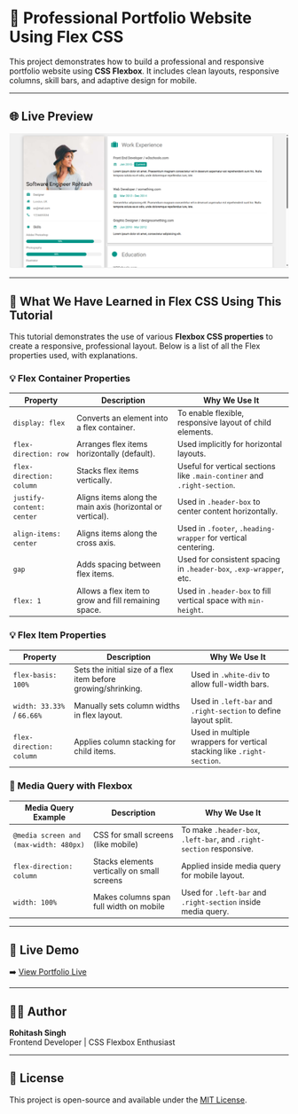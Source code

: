 # 💼 Professional Portfolio Website Using Flex CSS

This project demonstrates how to build a professional and responsive portfolio website using **CSS Flexbox**. It includes clean layouts, responsive columns, skill bars, and adaptive design for mobile.

---

## 🌐 Live Preview

<p align="center">
  <img src="https://raw.githubusercontent.com/rohitash-eng/html-layout-using-flexbox-css-html-template-using-flexbox-html-template-using-flex/refs/heads/main/professional-portfolio-website-using-flex/images/professional-portfolio-website-using-flex.png" alt="Portfolio Preview" width="700"/>
</p>

---

## 📘 What We Have Learned in Flex CSS Using This Tutorial

This tutorial demonstrates the use of various **Flexbox CSS properties** to create a responsive, professional layout. Below is a list of all the Flex properties used, with explanations.

### 💡 Flex Container Properties

| Property                | Description                                                                 | Why We Use It                                                                 |
|------------------------|-----------------------------------------------------------------------------|--------------------------------------------------------------------------------|
| `display: flex`        | Converts an element into a flex container.                                 | To enable flexible, responsive layout of child elements.                      |
| `flex-direction: row`  | Arranges flex items horizontally (default).                                | Used implicitly for horizontal layouts.                                       |
| `flex-direction: column` | Stacks flex items vertically.                                              | Useful for vertical sections like `.main-continer` and `.right-section`.     |
| `justify-content: center` | Aligns items along the main axis (horizontal or vertical).                | Used in `.header-box` to center content horizontally.                         |
| `align-items: center`  | Aligns items along the cross axis.                                          | Used in `.footer`, `.heading-wrapper` for vertical centering.                |
| `gap`                  | Adds spacing between flex items.                                            | Used for consistent spacing in `.header-box`, `.exp-wrapper`, etc.           |
| `flex: 1`              | Allows a flex item to grow and fill remaining space.                        | Used in `.header-box` to fill vertical space with `min-height`.              |

### 💡 Flex Item Properties

| Property                | Description                                                                | Why We Use It                                                                 |
|------------------------|-----------------------------------------------------------------------------|--------------------------------------------------------------------------------|
| `flex-basis: 100%`     | Sets the initial size of a flex item before growing/shrinking.              | Used in `.white-div` to allow full-width bars.                                |
| `width: 33.33%` / `66.66%` | Manually sets column widths in flex layout.                              | Used in `.left-bar` and `.right-section` to define layout split.             |
| `flex-direction: column` | Applies column stacking for child items.                                  | Used in multiple wrappers for vertical stacking like `.right-section`.        |

### 📱 Media Query with Flexbox

| Media Query Example                    | Description                                  | Why We Use It                                                                  |
|----------------------------------------|----------------------------------------------|---------------------------------------------------------------------------------|
| `@media screen and (max-width: 480px)` | CSS for small screens (like mobile)          | To make `.header-box`, `.left-bar`, and `.right-section` responsive.          |
| `flex-direction: column`               | Stacks elements vertically on small screens  | Applied inside media query for mobile layout.                                 |
| `width: 100%`                          | Makes columns span full width on mobile      | Used for `.left-bar` and `.right-section` inside media query.                 |

---

## 🔗 Live Demo

➡️ [View Portfolio Live](https://raw.githubusercontent.com/rohitash-eng/html-layout-using-flexbox-css-html-template-using-flexbox-html-template-using-flex/refs/heads/main/professional-portfolio-website-using-flex/images/professional-portfolio-website-using-flex.png)

---

## 🧑‍💻 Author

**Rohitash Singh**  
Frontend Developer | CSS Flexbox Enthusiast

---

## 📜 License

This project is open-source and available under the [MIT License](LICENSE).
